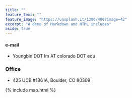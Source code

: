 ```yaml
---
title: ""
feature_text: ""
feature_image: "https://unsplash.it/1300/400?image=42"
excerpt: "A demo of Markdown and HTML includes"
aside: true
---
```

#### e-mail
* Youngbin DOT Im AT colorado DOT edu

### Office
* 425 UCB #1B61A, Boulder, CO 80309

{% include map.html %}

